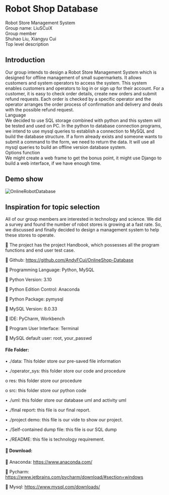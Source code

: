 # Robot Shop Database  
Robot Store Management System  
Group name: LiuSCuiX  
Group member  
Shuhao Liu, Xiangyu Cui  
Top level description  

## Introduction  
Our group intends to design a Robot Store Management System which is designed for offline management of small supermarkets. It allows customers and system operators to access the system. This system enables customers and  operators to log in or sign up for their account. For a customer, it is easy to check order details, create new orders and submit refund requests. Each order is checked by a specific operator and the operator arranges the order process of confirmation and delivery and deals with the possible refund request.  
Language  
We decided to use SQL storage combined with python and this system will be tested and used on PC.
In the python to database connection programs, we intend to use mysql queries to establish a connection to MySQL and build the database structure. If a form already exists and someone wants to submit a command to the form, we need to return the data. It will use all mysql queries to build an offline version database system.  
Options function  
We might create a web frame to get the bonus point, it might use Django to build a web interface, if we have enough time.  


## Demo show
![OnlineRobotDatabase](https://github.com/AndyFCui/DuctorLuctorMVC/assets/10085168/2bbe517c-bac3-4699-851a-1b8b8f309f5a)




## Inspiration for topic selection    
All of our group members are interested in technology and science. We did a survey and found the number of robot stores is growing at a fast rate.
So, we discussed and finally decided to design a management system to help these stores to operate.

	The project has the project Handbook, which possesses all the program functions and end user test case. 

	Github: https://github.com/AndyFCui/OnlineShop-Database 

	Programming Language: Python, MySQL

	Python Version: 3.10

	Python Edition Control: Anaconda

	Python Package: pymysql

	MySQL Version: 8.0.33

	IDE: PyCharm, Workbench

	Program User Interface: Terminal 

	MySQL default user: root, your_passwd 

#### File Folder:

•	./data: This folder store our pre-saved file information

•	./operator_sys: this folder store our code and procedure 

o	res: this folder store our procedure 

o	src: this folder store our python code

•	./uml: this folder store our database uml and activity uml

•	./final report: this file is our final report.

•	./project demo: this file is our vide to show our project. 

•	./Self-contained dump file: this file is our SQL dump 

•	./README: this file is technology requirement. 

#### 	Download:

	Anaconda: https://www.anaconda.com/ 

	Pycharm: https://www.jetbrains.com/pycharm/download/#section=windows

	Mysql: https://www.mysql.com/downloads/

